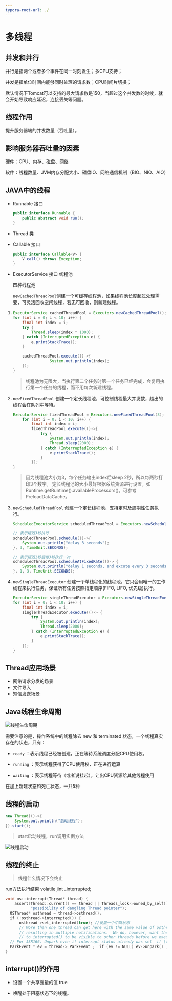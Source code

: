 ```yaml
---
typora-root-url: ./
---
```


# 多线程

## 并发和并行

并行是指两个或者多个事件在同一时刻发生；多CPU支持；

并发是指单位时间内能够同时处理的请求数；CPU时间片切换；

默认情况下Tomcat可以支持的最大请求数是150，当超过这个并发数的时候，就会开始导致响应延迟，连接丢失等问题。



## 线程作用

提升服务器端的并发数量（吞吐量）。



## 影响服务器吞吐量的因素

硬件：CPU、内存、磁盘、网络

软件：线程数量、JVM内存分配大小、磁盘IO、网络通信机制（BIO、NIO、AIO）



## JAVA中的线程

- Runnable 接口

  ```java
  public interface Runnable {
      public abstract void run();
  }
  ```

- Thread 类

- Callable 接口

  ```java
  public interface Callable<V> {
      V call() throws Exception;
  }
  ```

- ExecutorService 接口 线程池

  四种线程池

  `newCachedThreadPool`创建一个可缓存线程池，如果线程池长度超过处理需要，可灵活回收空闲线程，若无可回收，则新建线程。

1. ```java
   ExecutorService cachedThreadPool = Executors.newCachedThreadPool();
   for (int i = 0; i < 10; i++) {
       final int index = i;
       try {
           Thread.sleep(index * 1000);
       } catch (InterruptedException e) {
           e.printStackTrace();
       }
       
       cachedThreadPool.execute(()->{
                   System.out.println(index);
       });
   }
   ```

   > 线程池为无限大，当执行第二个任务时第一个任务已经完成，会复用执行第一个任务的线程，而不用每次新建线程。

2. `newFixedThreadPool` 创建一个定长线程池，可控制线程最大并发数，超出的线程会在队列中等待。

   ```java
   ExecutorService fixedThreadPool = Executors.newFixedThreadPool(3);
       for (int i = 0; i < 10; i++) {
           final int index = i;
           fixedThreadPool.execute(()->{
               try {
                   System.out.println(index);
                   Thread.sleep(2000);
               } catch (InterruptedException e) {
                   e.printStackTrace();
               }
           });
   }
   ```

   > 因为线程池大小为3，每个任务输出index后sleep 2秒，所以每两秒打印3个数字。
   > 定长线程池的大小最好根据系统资源进行设置。如Runtime.getRuntime().availableProcessors()。可参考PreloadDataCache。

3. `newScheduledThreadPool` 创建一个定长线程池，支持定时及周期性任务执行。

   ```java
   ScheduledExecutorService scheduledThreadPool = Executors.newScheduledThreadPool(5);
   
   // 表示延迟3秒执行
   scheduledThreadPool.schedule(()->{
       System.out.println("delay 3 seconds");
   }, 3, TimeUnit.SECONDS);
   
   // 表示延迟1秒后每3秒执行一次
   scheduledThreadPool.scheduleAtFixedRate(()-> {
       System.out.println("delay 1 seconds, and excute every 3 seconds");
   }, 1, 3, TimeUnit.SECONDS);
   ```

   

4. `newSingleThreadExecutor` 创建一个单线程化的线程池，它只会用唯一的工作线程来执行任务，保证所有任务按照指定顺序(FIFO, LIFO, 优先级)执行。

   ```java
   ExecutorService singleThreadExecutor = Executors.newSingleThreadExecutor();
   for (int i = 0; i < 10; i++) {
       final int index = i;
       singleThreadExecutor.execute(()-> {
           try {
               System.out.println(index);
               Thread.sleep(2000);
           } catch (InterruptedException e) {
               e.printStackTrace();
           }
       });
   }
   ```

   

## Thread应用场景

- 网络请求分发的场景
- 文件导入
- 短信发送场景



## Java线程生命周期

![线程生命周期](/多线程笔记.assets/Java线程生命周期.png)

需要注意的是，操作系统中的线程除去 new 和 terminated 状态，一个线程真实存在的状态，只有：

- `ready` ：表示线程已经被创建，正在等待系统调度分配CPU使用权。 

- `running` ：表示线程获得了CPU使用权，正在进行运算 

- `waiting` ：表示线程等待（或者说挂起），让出CPU资源给其他线程使用

在加上新建状态和死亡状态，一共5种



## 线程的启动

```java
new Thread(()->{
    System.out.println("启动线程");
}).start();
```

> start启动线程，run调用实例方法

![线程启动](/多线程笔记.assets/线程启动.png)



## 线程的终止

> 线程什么情况下会终止

run方法执行结束 volatile jint _interrupted;     <!--Thread.isInterrupted state-->

```c
void os::interrupt(Thread* thread) {  
    assert(Thread::current() == thread || Threads_lock->owned_by_self(),    
           "possibility of dangling Thread pointer");
  OSThread* osthread = thread->osthread();
  if (!osthread->interrupted()) {    
      osthread->set_interrupted(true); //设置一个中断状态    
      // More than one thread can get here with the same value of osthread,    
      // resulting in multiple notifications.  We do, however, want the store    
      // to interrupted() to be visible to other threads before we execute unpark().    OrderAccess::fence();    ParkEvent * const slp = thread->_SleepEvent ; //如果是sleep中，唤醒    if (slp != NULL) slp->unpark() ;  }
  // For JSR166. Unpark even if interrupt status already was set  if (thread->is_Java_thread())    ((JavaThread*)thread)->parker()->unpark();
  ParkEvent * ev = thread->_ParkEvent ;  if (ev != NULL) ev->unpark() ;
}
```



## interrupt()的作用 

- 设置一个共享变量的值 true 

- 唤醒处于阻塞状态下的线程。